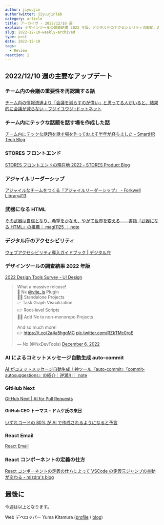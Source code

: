 ```yaml
---
author: jiyuujin
authorTwitter: jiyuujinlab
category: article
title: アーカイヴ - 2022/12/10 週
explain: デザインツールの調査結果 2022 年版、デジタル庁のアクセシビリティの取組、AI による PR 並びにコミットメッセージの自動生成
slug: 2022-12-10-weekly-archived
type: post
date: 2022-12-10
tags:
  - Review
reaction: 🎁
---
```


## 2022/12/10 週の主要なアップデート

### チーム内の会議の重要性を再認識する話

[チーム内の情報流通より「会議を減らすのが偉い」と思ってる人がいると、結果的に会議が減らない - フジイユウジ::ドットネット](https://fujii-yuji.net/2022/12/08/223750)

### チーム内にテックな話題を話す場を作成した話

[チーム内にテックな話題を話す場を作っておよそ半年が経ちました - SmartHR Tech Blog](https://tech.smarthr.jp/entry/2022/12/02/184332)

### STORES フロントエンド

[STORES フロントエンドの現在地 2022 - STORES Product Blog](https://product.st.inc/entry/2022/12/08/151734)

### アジャイルリーダーシップ

[アジャイルなチームをつくる『アジャイルリーダーシップ』 - Forkwell Library#13](https://youtu.be/vCSXjrrTJ_w)

### 武器になる HTML

[その武器は自信となり、希望をかなえ、やがて世界を変える――書籍『武器になる HTML』の推薦｜ magi1125 ｜ note](https://note.com/magi1125/n/ne6fa1f62812d)

### デジタル庁のアクセシビリティ

[ウェブアクセシビリティ導入ガイドブック | デジタル庁](https://www.digital.go.jp/resources/introduction-to-web-accessibility-guidebook/)

### デザインツールの調査結果 2022 年版

[2022 Design Tools Survey - UI Design](https://uxtools.co/survey/2022/ui-design/)

<blockquote class="twitter-tweet"><p lang="en" dir="ltr">What a massive release!<br>🚀 Nx <a href="https://twitter.com/vite_js?ref_src=twsrc%5Etfw">@vite_js</a> Plugin<br>🧍‍♀️ Standalone Projects<br>📈 Task Graph Visualization<br>👉 Root-level Scripts<br>👨‍💻 Add Nx to non-monorepo Projects<br><br>And so much more!<br>👉 <a href="https://t.co/2a4a5hgqMC">https://t.co/2a4a5hgqMC</a> <a href="https://t.co/RZkTMc0roE">pic.twitter.com/RZkTMc0roE</a></p>&mdash; Nx (@NxDevTools) <a href="https://twitter.com/NxDevTools/status/1600150628323540994?ref_src=twsrc%5Etfw">December 6, 2022</a></blockquote> <script async src="https://platform.twitter.com/widgets.js" charset="utf-8"></script>

### AI によるコミットメッセージ自動生成 auto-commit

[AI がコミットメッセージ自動生成！神ツール『auto-commit』『commit-autosuggestions』の紹介｜逆瀬川｜ note](https://note.com/sakasegawa/n/n9f63e82ef391)

### GitHub Next

[GitHub Next | AI for Pull Requests](https://githubnext.com/projects/ai-for-pull-requests/)

#### GitHub CEO トーマス・ドムケ氏の来日

[いずれコードの 80% が AI で作成されるようになると予言](https://www.publickey1.jp/blog/22/github_ceo_80ai.html)

### React Email

[React Email](https://react.email/)

### React コンポーネントの定義の仕方

[React コンポーネントの定義の仕方によって VSCode の定義元ジャンプの挙動が変わる - mizdra's blog](https://www.mizdra.net/entry/2022/12/03/172802)

## 最後に

今週は以上となります。

Web デベロッパー Yuma Kitamura ([profile](https://yuma-kitamura.nekohack.me/) / [blog](https://blog.nekohack.me/))
